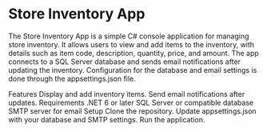 # Store Inventory App

The Store Inventory App is a simple C# console application for managing store inventory. It allows users to view and add items to the inventory, with details such as item code, description, quantity, price, and amount. The app connects to a SQL Server database and sends email notifications after updating the inventory. Configuration for the database and email settings is done through the appsettings.json file.

Features
Display and add inventory items.
Send email notifications after updates.
Requirements
.NET 6 or later
SQL Server or compatible database
SMTP server for email
Setup
Clone the repository.
Update appsettings.json with your database and SMTP settings.
Run the application.
